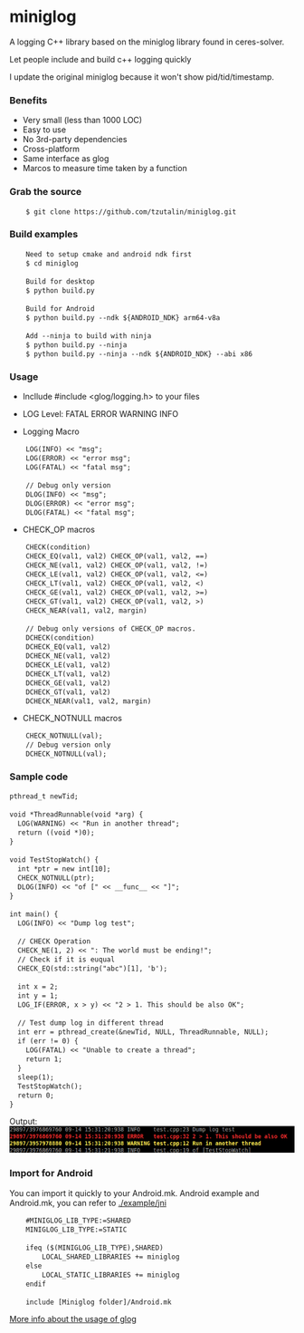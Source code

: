 # miniglog

A logging C++ library based on the miniglog library found in ceres-solver.

Let people include and build c++ logging quickly

I update the original miniglog because it won't show pid/tid/timestamp.

### Benefits
* Very small (less than 1000 LOC)
* Easy to use
* No 3rd-party dependencies
* Cross-platform
* Same interface as glog
* Marcos to measure time taken by a function
### Grab the source
```
    $ git clone https://github.com/tzutalin/miniglog.git
```
### Build examples
```
    Need to setup cmake and android ndk first
    $ cd miniglog

    Build for desktop
    $ python build.py

    Build for Android
    $ python build.py --ndk ${ANDROID_NDK} arm64-v8a

    Add --ninja to build with ninja
    $ python build.py --ninja
    $ python build.py --ninja --ndk ${ANDROID_NDK} --abi x86
```

### Usage
- Incllude #include <glog/logging.h> to your files
- LOG Level: FATAL ERROR WARNING INFO

- Logging Macro
```
    LOG(INFO) << "msg";
    LOG(ERROR) << "error msg";
    LOG(FATAL) << "fatal msg";

    // Debug only version
    DLOG(INFO) << "msg";
    DLOG(ERROR) << "error msg";
    DLOG(FATAL) << "fatal msg";
```
- CHECK_OP macros
```
    CHECK(condition)
    CHECK_EQ(val1, val2) CHECK_OP(val1, val2, ==)
    CHECK_NE(val1, val2) CHECK_OP(val1, val2, !=)
    CHECK_LE(val1, val2) CHECK_OP(val1, val2, <=)
    CHECK_LT(val1, val2) CHECK_OP(val1, val2, <)
    CHECK_GE(val1, val2) CHECK_OP(val1, val2, >=)
    CHECK_GT(val1, val2) CHECK_OP(val1, val2, >)
    CHECK_NEAR(val1, val2, margin)

    // Debug only versions of CHECK_OP macros.
    DCHECK(condition)
    DCHECK_EQ(val1, val2)
    DCHECK_NE(val1, val2)
    DCHECK_LE(val1, val2)
    DCHECK_LT(val1, val2)
    DCHECK_GE(val1, val2)
    DCHECK_GT(val1, val2)
    DCHECK_NEAR(val1, val2, margin)
```
- CHECK_NOTNULL macros
```
    CHECK_NOTNULL(val);
    // Debug version only
    DCHECK_NOTNULL(val);
```

### Sample code
```
pthread_t newTid;

void *ThreadRunnable(void *arg) {
  LOG(WARNING) << "Run in another thread";
  return ((void *)0);
}

void TestStopWatch() {
  int *ptr = new int[10];
  CHECK_NOTNULL(ptr);
  DLOG(INFO) << "of [" << __func__ << "]";
}

int main() {
  LOG(INFO) << "Dump log test";

  // CHECK Operation
  CHECK_NE(1, 2) << ": The world must be ending!";
  // Check if it is euqual
  CHECK_EQ(std::string("abc")[1], 'b');

  int x = 2;
  int y = 1;
  LOG_IF(ERROR, x > y) << "2 > 1. This should be also OK";

  // Test dump log in different thread
  int err = pthread_create(&newTid, NULL, ThreadRunnable, NULL);
  if (err != 0) {
    LOG(FATAL) << "Unable to create a thread";
    return 1;
  }
  sleep(1);
  TestStopWatch();
  return 0;
}
```
Output:
![](demo.png)

### Import for Android
You can import it quickly to your Android.mk. Android example and Android.mk, you can refer to [./example/jni](./example/jni)
```
    #MINIGLOG_LIB_TYPE:=SHARED
    MINIGLOG_LIB_TYPE:=STATIC

    ifeq ($(MINIGLOG_LIB_TYPE),SHARED)
        LOCAL_SHARED_LIBRARIES += miniglog
    else
        LOCAL_STATIC_LIBRARIES += miniglog
    endif

    include [Miniglog folder]/Android.mk
```

[More info about the usage of glog](http://rpg.ifi.uzh.ch/docs/glog.html)

